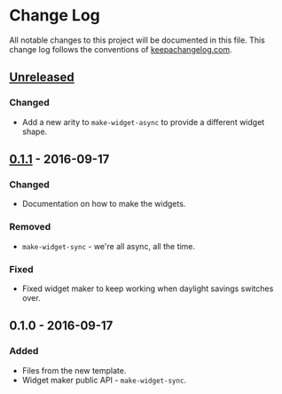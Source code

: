 # Change Log
All notable changes to this project will be documented in this file. This change log follows the conventions of [keepachangelog.com](http://keepachangelog.com/).

## [Unreleased]
### Changed
- Add a new arity to `make-widget-async` to provide a different widget shape.

## [0.1.1] - 2016-09-17
### Changed
- Documentation on how to make the widgets.

### Removed
- `make-widget-sync` - we're all async, all the time.

### Fixed
- Fixed widget maker to keep working when daylight savings switches over.

## 0.1.0 - 2016-09-17
### Added
- Files from the new template.
- Widget maker public API - `make-widget-sync`.

[Unreleased]: https://github.com/your-name/chapter-8/compare/0.1.1...HEAD
[0.1.1]: https://github.com/your-name/chapter-8/compare/0.1.0...0.1.1
